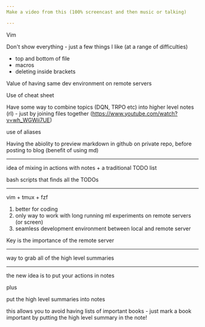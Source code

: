 ```yaml
---
Make a video from this (100% screencast and then music or talking)

---
```


Vim

Don't show everything - just a few things I like (at a range of difficulties)

- top and bottom of file
- macros
- deleting inside brackets

Value of having same dev environment on remote servers

Use of cheat sheet

Have some way to combine topics (DQN, TRPO etc) into higher level notes (rl) - just by joining files together (https://www.youtube.com/watch?v=wh_WGWii7UE)

use of aliases

Having the abiolity to preview markdown in github on private repo, before posting to blog (benefit of using md)

---

idea of mixing in actions with notes + a traditional TODO list

bash scripts that finds all the TODOs

---

vim + tmux + fzf

1. better for coding
2. only way to work with long running ml experiments on remote servers (or screen)
3. seamless development environment between local and remote server

Key is the importance of the remote server

--- 

way to grab all of the high level summaries

---

the new idea is to put your actions in notes

plus

put the high level summaries into notes

this allows you to avoid having lists of important books - just mark a book important by putting the high level summary in the note!
